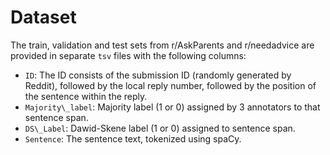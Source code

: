 # Dataset

The train, validation and test sets from r/AskParents and r/needadvice are provided in separate `tsv` files with the following columns:
- `ID`: The ID consists of the submission ID (randomly generated by Reddit), followed by the local reply number, followed by the position of the sentence within the reply.
- `Majority\_label`: Majority label (1 or 0) assigned by 3 annotators to that sentence span.
- `DS\_Label`: Dawid-Skene label (1 or 0) assigned to sentence span.
- `Sentence`: The sentence text, tokenized using spaCy.

